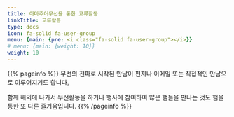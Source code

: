 ```yaml
---
title: 아마추어무선을 통한 교류활동
linkTitle: 교류활동
type: docs
icon: fa-solid fa-user-group
menu: {main: {pre: <i class="fa-solid fa-user-group"></i>}}
# menu: {main: {weight: 10}}
weight: 10
---
```


{{% pageinfo %}}
무선의 전파로 시작된 만남이 편지나 이메일 또는 직접적인 만남으로 이루어지기도 합니다[.](https://hl5ky.github.io/examples)<br>

함께 해외에 나가서 무선활동을 하거나 행사에 참여하여 많은 햄들을 만나는 것도 햄을 통한 또 다른 즐거움입니다.
{{% /pageinfo %}}


